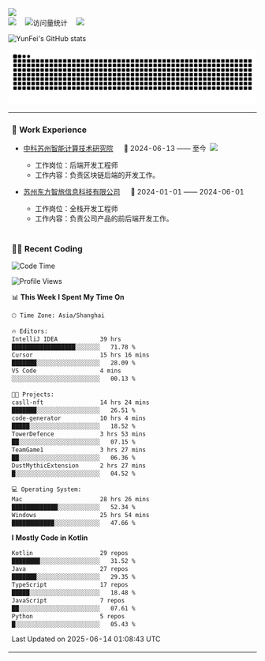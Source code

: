  <!-- dynamic typing effect 动态打字效果 -->
  <div>
    <a href="http://yunfei.plus">
      <img src="https://readme-typing-svg.demolab.com?font=Fira+Code&pause=1000&width=435&lines=console.log(%22Hello%2C%20World%22);祝您今天愉快!&center=true&size=27" />
    </a>
  </div>

  <div>
    <a href="http://yunfei.plus/"><img src="https://img.shields.io/badge/Website-博客-8c36db" /></a>&emsp;
    <!-- visitor -->
    <img src="https://komarev.com/ghpvc/?username=yunfeidog&label=Views&color=orange&style=flat" alt="访问量统计" />&emsp;
    <!-- wakatime -->    
    <a href="https://wakatime.com/@yunfeidog"><img src="https://wakatime.com/badge/user/42d0678c-368b-448b-9a77-5d21c5b55352.svg" /></a>
  </div>

![YunFei's GitHub stats](https://github-readme-stats.vercel.app/api?username=yunfeidog)

![snake](./dist/github-contribution-grid-snake.svg)


<table>

<tr><td>

### 🏢 Work Experience

<img align="right" width="88" src="https://cdn.jsdelivr.net/gh/yunfeidog/yunfeidog/assets/images/yuanze.png" />

- [中科苏州智能计算技术研究院](http://iict.ac.cn/sy) &emsp; 📌 2024-06-13 —— 至今

    - 工作岗位：后端开发工程师
    - 工作内容：负责区块链后端的开发工作。

- [苏州东方智旅信息科技有限公司](http://www.leyoobao.com/) &emsp; 📌 2024-01-01 —— 2024-06-01

    - 工作岗位：全栈开发工程师
    - 工作内容：负责公司产品的前后端开发工作。

</td></tr>

<tr><td>

### 👩‍💻 Recent Coding

<!--START_SECTION:waka-->
![Code Time](http://img.shields.io/badge/Code%20Time-3%2C163%20hrs%2058%20mins-blue)

![Profile Views](http://img.shields.io/badge/Profile%20Views-0-blue)

📊 **This Week I Spent My Time On** 

```text
🕑︎ Time Zone: Asia/Shanghai

🔥 Editors: 
IntelliJ IDEA            39 hrs              ██████████████████░░░░░░░   71.78 % 
Cursor                   15 hrs 16 mins      ███████░░░░░░░░░░░░░░░░░░   28.09 % 
VS Code                  4 mins              ░░░░░░░░░░░░░░░░░░░░░░░░░   00.13 % 

🐱‍💻 Projects: 
casll-nft                14 hrs 24 mins      ███████░░░░░░░░░░░░░░░░░░   26.51 % 
code-generator           10 hrs 4 mins       █████░░░░░░░░░░░░░░░░░░░░   18.52 % 
TowerDefence             3 hrs 53 mins       ██░░░░░░░░░░░░░░░░░░░░░░░   07.15 % 
TeamGame1                3 hrs 27 mins       ██░░░░░░░░░░░░░░░░░░░░░░░   06.36 % 
DustMythicExtension      2 hrs 27 mins       █░░░░░░░░░░░░░░░░░░░░░░░░   04.52 % 

💻 Operating System: 
Mac                      28 hrs 26 mins      █████████████░░░░░░░░░░░░   52.34 % 
Windows                  25 hrs 54 mins      ████████████░░░░░░░░░░░░░   47.66 % 
```

**I Mostly Code in Kotlin** 

```text
Kotlin                   29 repos            ████████░░░░░░░░░░░░░░░░░   31.52 % 
Java                     27 repos            ███████░░░░░░░░░░░░░░░░░░   29.35 % 
TypeScript               17 repos            █████░░░░░░░░░░░░░░░░░░░░   18.48 % 
JavaScript               7 repos             ██░░░░░░░░░░░░░░░░░░░░░░░   07.61 % 
Python                   5 repos             █░░░░░░░░░░░░░░░░░░░░░░░░   05.43 % 
```




 Last Updated on 2025-06-14 01:08:43 UTC
<!--END_SECTION:waka-->

</td></tr>
<table>
